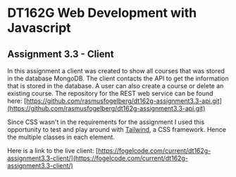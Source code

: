 # DT162G Web Development with Javascript

## Assignment 3.3 - Client

In this assignment a client was created to show all courses that was stored in the database MongoDB. The client contacts the API to get the information that is stored in the database. A user can also create a course or delete an existing course.
The repository for the REST web service can be found here:
[https://github.com/rasmusfogelberg/dt162g-assignment3.3-api.git](https://github.com/rasmusfogelberg/dt162g-assignment3.3-api.git)

Since CSS wasn't in the requirements for the assignment I used this opportunity to test and play around with [Tailwind](https://tailwindcss.com/), a CSS framework. Hence the multiple classes in each element.

Here is a link to the live client:
[https://fogelcode.com/current/dt162g-assignment3.3-client/](https://fogelcode.com/current/dt162g-assignment3.3-client/)
